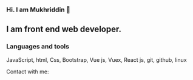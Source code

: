 ### Hi. I am Mukhriddin 👋
## I am front end web developer. 

### Languages and tools
JavaScript, html, Css, Bootstrap, Vue js, Vuex, React js, git, github, linux

Contact with me:

